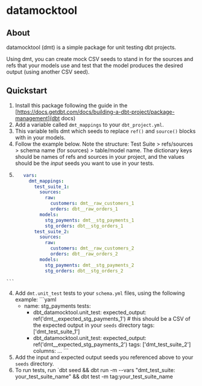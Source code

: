 # datamocktool

## About
datamocktool (dmt) is a simple package for unit testing dbt projects.

Using dmt, you can create mock CSV seeds to stand in for the sources and refs that your models use
and test that the model produces the desired output (using another CSV seed).

## Quickstart
1. Install this package following the guide in the [https://docs.getdbt.com/docs/building-a-dbt-project/package-management](dbt docs)
2. Add a variable called `dmt_mappings` to your `dbt_project.yml`. 
  1. This variable tells dmt which seeds to replace `ref()` and `source()` blocks with in your models.
  2. Follow the example below. Note the structure: Test Suite > refs/sources > schema name (for sources) > table/model name. The dictionary keys should be names of refs and sources in your project, and the values should be the _input_ seeds you want to use in your tests.
  3. ```yaml
        vars:
          dmt_mappings:
            test_suite_1:
              sources:
                raw:
                  customers: dmt__raw_customers_1
                  orders: dbt__raw_orders_1
              models:
                stg_payments: dmt__stg_payments_1
                stg_orders: dbt__stg_orders_1
            test_suite_2:
              sources:
                raw:
                  customers: dmt__raw_customers_2
                  orders: dbt__raw_orders_2
              models:
                stg_payments: dmt__stg_payments_2
                stg_orders: dbt__stg_orders_2
    ```
  4. Add `dmt.unit_test` tests to your `schema.yml` files, using the following example:
    ```yaml
        - name: stg_payments
          tests:
            - dbt_datamocktool.unit_test:
                expected_output: ref('dmt__expected_stg_payments_1') # this should be a CSV of the expected output in your `seeds` directory
                tags: ['dmt_test_suite_1']
            - dbt_datamocktool.unit_test:
                expected_output: ref('dmt__expected_stg_payments_2')
                tags: ['dmt_test_suite_2']
          columns:
            ...
    ```
  5. Add the input and expected output seeds you referenced above to your `seeds` directory.
  6. To run tests, run `dbt seed && dbt run -m <YOUR MODELS TO TEST> --vars "dmt_test_suite: your_test_suite_name" && dbt test -m tag:your_test_suite_name

        